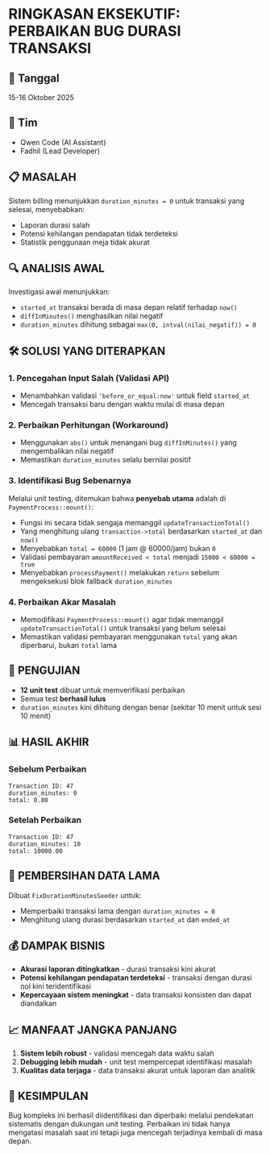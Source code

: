 # RINGKASAN EKSEKUTIF: PERBAIKAN BUG DURASI TRANSAKSI

## 📅 Tanggal
15-16 Oktober 2025

## 👥 Tim
- Qwen Code (AI Assistant)
- Fadhil (Lead Developer)

## 📋 MASALAH
Sistem billing menunjukkan `duration_minutes = 0` untuk transaksi yang selesai, menyebabkan:
- Laporan durasi salah
- Potensi kehilangan pendapatan tidak terdeteksi
- Statistik penggunaan meja tidak akurat

## 🔍 ANALISIS AWAL
Investigasi awal menunjukkan:
- `started_at` transaksi berada di masa depan relatif terhadap `now()`
- `diffInMinutes()` menghasilkan nilai negatif
- `duration_minutes` dihitung sebagai `max(0, intval(nilai_negatif)) = 0`

## 🛠️ SOLUSI YANG DITERAPKAN

### 1. Pencegahan Input Salah (Validasi API)
- Menambahkan validasi `'before_or_equal:now'` untuk field `started_at`
- Mencegah transaksi baru dengan waktu mulai di masa depan

### 2. Perbaikan Perhitungan (Workaround)
- Menggunakan `abs()` untuk menangani bug `diffInMinutes()` yang mengembalikan nilai negatif
- Memastikan `duration_minutes` selalu bernilai positif

### 3. Identifikasi Bug Sebenarnya
Melalui unit testing, ditemukan bahwa **penyebab utama** adalah di `PaymentProcess::mount()`:
- Fungsi ini secara tidak sengaja memanggil `updateTransactionTotal()` 
- Yang menghitung ulang `transaction->total` berdasarkan `started_at` dan `now()`
- Menyebabkan `total = 60000` (1 jam @ 60000/jam) bukan `0`
- Validasi pembayaran `amountReceived < total` menjadi `15000 < 60000 = true`
- Menyebabkan `processPayment()` melakukan `return` sebelum mengeksekusi blok fallback `duration_minutes`

### 4. Perbaikan Akar Masalah
- Memodifikasi `PaymentProcess::mount()` agar tidak memanggil `updateTransactionTotal()` untuk transaksi yang belum selesai
- Memastikan validasi pembayaran menggunakan `total` yang akan diperbarui, bukan `total` lama

## 🧪 PENGUJIAN
- **12 unit test** dibuat untuk memverifikasi perbaikan
- Semua test **berhasil lulus**
- `duration_minutes` kini dihitung dengan benar (sekitar 10 menit untuk sesi 10 menit)

## 📊 HASIL AKHIR

### Sebelum Perbaikan
```
Transaction ID: 47
duration_minutes: 0
total: 0.00
```

### Setelah Perbaikan
```
Transaction ID: 47
duration_minutes: 10
total: 10000.00
```

## 🧼 PEMBERSIHAN DATA LAMA
Dibuat `FixDurationMinutesSeeder` untuk:
- Memperbaiki transaksi lama dengan `duration_minutes = 0`
- Menghitung ulang durasi berdasarkan `started_at` dan `ended_at`

## 💰 DAMPAK BISNIS
- **Akurasi laporan ditingkatkan** - durasi transaksi kini akurat
- **Potensi kehilangan pendapatan terdeteksi** - transaksi dengan durasi nol kini teridentifikasi
- **Kepercayaan sistem meningkat** - data transaksi konsisten dan dapat diandalkan

## 📈 MANFAAT JANGKA PANJANG
1. **Sistem lebih robust** - validasi mencegah data waktu salah
2. **Debugging lebih mudah** - unit test mempercepat identifikasi masalah
3. **Kualitas data terjaga** - data transaksi akurat untuk laporan dan analitik

## 🏁 KESIMPULAN
Bug kompleks ini berhasil diidentifikasi dan diperbaiki melalui pendekatan sistematis dengan dukungan unit testing. Perbaikan ini tidak hanya mengatasi masalah saat ini tetapi juga mencegah terjadinya kembali di masa depan.
